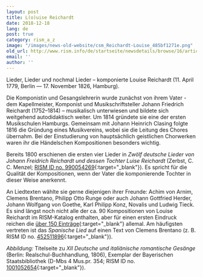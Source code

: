 ```yaml
---
layout: post
title: L(o)uise Reichardt
date: 2018-12-18
lang: de
post: true
category: rism_a_z
image: "/images/news-old-website/csm_Reichardt-Louise_485bf1271e.png"
old_url: http://www.rism.info/de/startseite/newsdetails/browse/16/article/64/louise-reichardt.html
email: ''
author: ''
---
```


Lieder, Lieder und nochmal Lieder – komponierte Louise Reichardt (11. April 1779, Berlin — 17. November 1826, Hamburg).

Die Komponistin und Gesangslehrerin wurde zunächst von ihrem Vater - dem Kapellmeister, Komponist und Musikschriftsteller Johann Friedrich Reichardt (1752–1814) – musikalisch unterwiesen und bildete sich weitgehend autodidaktisch weiter. Um 1814 gründete sie eine der ersten Musikschulen Hamburgs. Gemeinsam mit Johann Heinrich Clasing folgte 1816 die Gründung eines Musikvereins, wobei sie die Leitung des Chores übernahm. Bei der Einstudierung von hauptsächlich geistlichen Chorwerken waren ihr die Händelschen Kompositionen besonders wichtig.

Bereits 1800 erschienen die ersten vier Lieder in _Zwölf deutsche Lieder von Johann Freidrich Reichardt und dessen Tochter Luise Reichardt_ (Zerbst, C. C. Menzel; [RISM ID no. 990054269](https://opac.rism.info/search?id=00000990054269&View=rism){:target="_blank"}). Es spricht für die Qualität der Kompositionen, wenn der Vater die komponierende Tochter in dieser Weise anerkennt.

An Liedtexten wählte sie gerne diejenigen ihrer Freunde: Achim von Arnim, Clemens Brentano, Philipp Otto Runge oder auch Johann Gottfried Herder, Johann Wolfgang von Goethe, Karl Philipp Konz, Novalis und Ludwig Tieck. Es sind längst noch nicht alle der ca. 90 Kompositionen von Louise Reichardt im RISM-Katalog enthalten, aber für einen ersten Eindruck reichen die [über 150 Einträge](https://opac.rism.info/search?View=rism&author=Reichardt+Louise){:target="_blank"} allemal. Am häufigsten vertreten ist das _Spanische Lied_ auf einen Text von Clemens Brentano (z. B. RISM ID no. [452511896](https://opac.rism.info/search?id=452511896&View=rism){:target="_blank"}).

_Abbildung:_ Titelseite zu _XII Deutsche und italiänische romantische Gesänge_ (Berlin: Realschul-Buchhandlung, 1806), Exemplar der Bayerischen Staatsbibliothek (D-Mbs 4 Mus.pr. 354; RISM ID no. [1001052654](https://opac.rism.info/search?id=1001052654&View=rism){:target="_blank"}).